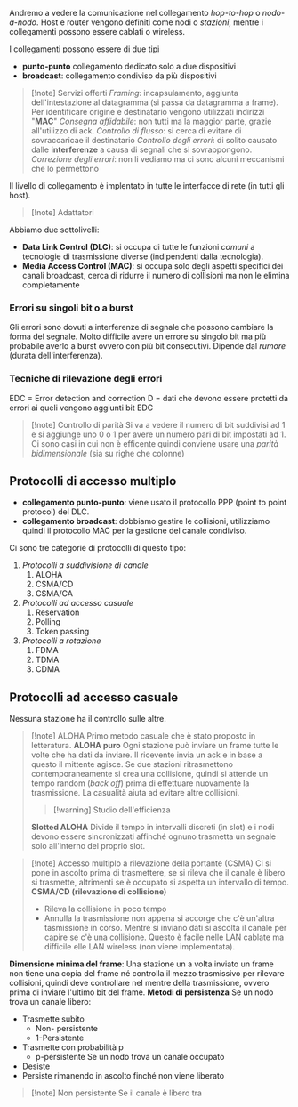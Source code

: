 Andremo a vedere la comunicazione nel collegamento *hop-to-hop* o *nodo-a-nodo*.
Host e router vengono definiti come nodi o *stazioni*, mentre i collegamenti possono essere cablati o wireless.

I collegamenti possono essere di due tipi
- **punto-punto** collegamento dedicato solo a due dispositivi
- **broadcast**: collegamento condiviso da più dispositivi

>[!note] Servizi offerti
>*Framing*: incapsulamento, aggiunta dell'intestazione al datagramma (si passa da datagramma a frame). Per identificare origine e destinatario vengono utilizzati indirizzi "**MAC**"
>*Consegna affidabile*: non tutti ma la maggior parte, grazie all'utilizzo di ack.
>*Controllo di flusso*: si cerca di evitare di sovraccaricae il destinatario
>*Controllo degli errori*: di solito causato dalle **interferenze** a causa di segnali che si sovrappongono.
>*Correzione degli errori*: non li vediamo ma ci sono alcuni meccanismi che lo permettono

Il livello di collegamento è implentato in tutte le interfacce di rete (in tutti gli host).

>[!note] Adattatori

Abbiamo due sottolivelli:
 - **Data Link Control (DLC)**: si occupa di tutte le funzioni *comuni* a tecnologie di trasmissione diverse (indipendenti dalla tecnologia).
 - **Media Access Control (MAC)**: si occupa solo degli aspetti specifici dei canali broadcast, cerca di ridurre il numero di collisioni ma non le elimina completamente

### Errori su singoli bit o a burst
Gli errori sono dovuti a interferenze di segnale che possono cambiare la forma del segnale.
Molto difficile avere un errore su singolo bit ma più probabile averlo a burst ovvero con più bit consecutivi.
Dipende dal *rumore* (durata dell'interferenza).

### Tecniche di rilevazione degli errori
EDC = Error detection and correction 
D = dati che devono essere protetti da errori ai queli vengono aggiunti bit EDC

>[!note] Controllo di parità
>Si va a vedere il numero di bit suddivisi ad 1 e si aggiunge uno 0 o 1 per avere un numero pari di bit impostati ad 1.
>Ci sono casi in cui non è efficente quindi conviene usare una *parità bidimensionale* (sia su righe che colonne)

## Protocolli di accesso multiplo
- **collegamento punto-punto**: viene usato il protocollo PPP (point to point protocol) del DLC.
- **collegamento broadcast**: dobbiamo gestire le collisioni, utilizziamo quindi il protocollo MAC per la gestione del canale condiviso. 

Ci sono tre categorie di protocolli di questo tipo:
1) *Protocolli a suddivisione di canale*
	1) ALOHA
	2) CSMA/CD
	3) CSMA/CA
2) *Protocolli ad accesso casuale*
	1) Reservation
	2) Polling
	3) Token passing
3) *Protocolli a rotazione*
	1) FDMA
	2) TDMA
	3) CDMA

## Protocolli ad accesso casuale
Nessuna stazione ha il controllo sulle altre.

>[!note] ALOHA
>Primo metodo casuale che è stato proposto in letteratura.
>**ALOHA puro**
>Ogni stazione può inviare un frame tutte le volte che ha dati da inviare. Il ricevente invia un ack e in base a questo il mittente agisce. 
>Se due stazioni ritrasmettono contemporaneamente si crea una collisione, quindi si attende un tempo random (*back off*) prima di effettuare nuovamente la trasmissione. La casualità aiuta ad evitare altre collisioni.
 >>[!warning] Studio dell'efficienza
 >
>**Slotted ALOHA**
>Divide il tempo in intervalli discreti (in slot) e i nodi devono essere sincronizzati affinché ognuno trasmetta un segnale solo all'interno del proprio slot.

>[!note] Accesso multiplo a rilevazione della portante (CSMA)
>Ci si pone in ascolto prima di trasmettere, se si rileva che il canale è libero si trasmette, altrimenti se è occupato si aspetta un intervallo di tempo.
>**CSMA/CD (rilevazione di collisione)**
>- Rileva la collisione in poco tempo
>- Annulla la trasmissione non appena si accorge che c'è un'altra tasmissione in corso.
>Mentre si inviano dati si ascolta il canale per capire se c'è una collisione. Questo è facile nelle LAN cablate ma difficile elle LAN wireless (non viene implementata).

**Dimensione minima del frame**: Una stazione un a volta inviato un frame non tiene una copia del frame né controlla il mezzo trasmissivo per rilevare collisioni, quindi deve controllare nel mentre della trasmissione, ovvero prima di inviare l'ultimo bit del frame.
**Metodi di persistenza**
Se un nodo trova un canale libero:
- Trasmette subito
	- Non- persistente
	- 1-Persistente
- Trasmette con probabilità p
	- p-persistente
Se un nodo trova un canale occupato
- Desiste
- Persiste rimanendo in ascolto finché non viene liberato

>[!note] Non persistente
>Se il canale è libero tra





 
 


